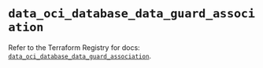 # `data_oci_database_data_guard_association`

Refer to the Terraform Registry for docs: [`data_oci_database_data_guard_association`](https://registry.terraform.io/providers/hashicorp/oci/7.19.0/docs/data-sources/database_data_guard_association).
